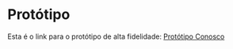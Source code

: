 # Protótipo

Esta é o link para o protótipo de alta fidelidade:
[Protótipo Conosco](https://www.figma.com/proto/L1ktPOyv9fnnaVtsobq4tMpP/Untitled?node-id=0%3A1&scaling=scale-down)
